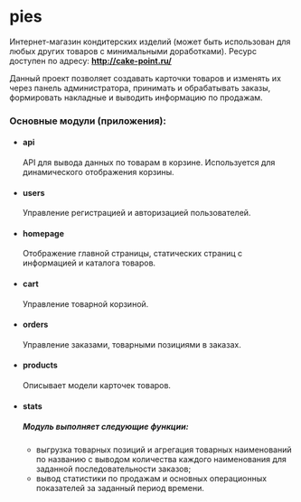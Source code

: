 # pies
Интернет-магазин кондитерских изделий (может быть использован для любых других товаров с минимальными доработками).
Ресурс доступен по адресу: **http://cake-point.ru/**

Данный проект позволяет создавать карточки товаров и изменять их через панель администратора, принимать и обрабатывать заказы, формировать накладные и выводить информацию по продажам.
### Основные модули (приложения):
* #### api
  API для вывода данных по товарам в корзине. Используется для динамического отображения корзины.
* #### users
  Управление регистрацией и авторизацией пользователей.
* #### homepage
  Отображение главной страницы, статических страниц с информацией и каталога товаров.
* #### cart
  Управление товарной корзиной.
* #### orders
  Управление заказами, товарными позициями в заказах.
* #### products
  Описывает модели карточек товаров.
* #### stats
  ##### Модуль выполняет следующие функции:
  * выгрузка товарных позиций и агрегация товарных наименований по названию с выводом количества каждого наименования для заданной последовательности заказов;
  * вывод статистики по продажам и основных операционных показателей за заданный период времени.
